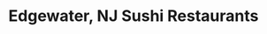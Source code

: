 ---
layout: city
title: Edgewater, NJ Sushi Restaurants
permalink: /new-jersey/edgewater/
stateAbbr: NJ
stateName: New Jersey
cityName: Edgewater
---